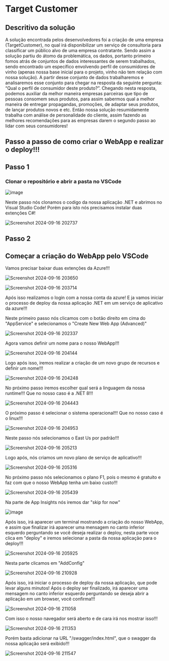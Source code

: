 # Target Customer

## Descritivo da solução
A solução encontrada pelos desenvolvedores foi a criação de uma empresa
(TargetCustomer), no qual irá disponibilizar um serviço de consultoria para classificar um
público alvo de uma empresa contratante. Sendo assim a solução partiu do átomo da
problemática, os dados, portanto primeiro fomos atrás de conjuntos de dados interessantes de
serem trabalhados, sendo encontrado um específico envolvendo perfil de consumidores de
vinho (apenas nossa base inicial para o projeto, vinho não tem relação com nossa solução). A
partir desse conjunto de dados trabalharemos e analisaremos esse conjunto para chegar na
resposta da seguinte pergunta: “Qual o perfil de consumidor deste produto?”. Chegando nesta
resposta, podemos auxiliar da melhor maneira empresas parceiras que tipo de pessoas
consomem seus produtos, para assim sabermos qual a melhor maneira de entregar propagandas,
promoções, de adaptar seus produtos, de lançar produtos novos e etc. Então nossa solução
resumidamente trabalha com análise de personalidade do cliente, assim fazendo as melhores
recomendações para as empresas darem o segundo passo ao lidar com seus consumidores!

## Passo a passo de como criar o WebApp e realizar o deploy!!!

## Passo 1

### Clonar o repositório e abrir a pasta no VSCode

![image](https://github.com/user-attachments/assets/3fcefd52-3326-4f84-8416-8a46445c06cc)

Neste passo nós clonamos o codigo da nossa aplicação .NET e abrimos no Visual Studio Code! Porém para isto nós precisamos instalar duas extenções C#!

![Screenshot 2024-09-16 202737](https://github.com/user-attachments/assets/7ae1aece-9502-4e05-893b-d9c3cddf9902)

## Passo 2

## Começar a criação do WebApp pelo VSCode 

Vamos precisar baixar duas extenções da Azure!!!

![Screenshot 2024-09-16 203650](https://github.com/user-attachments/assets/abc481bc-d8ec-4157-8059-c7afe13089b7)

![Screenshot 2024-09-16 203714](https://github.com/user-attachments/assets/8a1cac2f-d4ba-4a05-a54c-4ae3c7aa3152)

Após isso realizamos o login com a nossa conta da azure! E ja vamos iniciar o processo de deploy da nossa aplicação .NET em um serviço de aplicativo da azure!!! 

Neste primeiro passo nós clicamos com o botão direito em cima do "AppService" e selecionamos o "Create New Web App (Advanced)"

![Screenshot 2024-09-16 202337](https://github.com/user-attachments/assets/28cd09b2-28ae-4f75-8c6a-f1cb48c9a825)

Agora vamos definir um nome para o nosso WebApp!!!

![Screenshot 2024-09-16 204144](https://github.com/user-attachments/assets/1320f967-7a73-4169-b0ab-e75430d73961)

Logo após isso, iremos realizar a criação de um novo grupo de recursos e definir um nome!!!

![Screenshot 2024-09-16 204248](https://github.com/user-attachments/assets/6c4ae400-a85d-4e74-bf17-64aac5c1c450)

No próximo passo iremos escolher qual será a linguagem da nossa runtime!!! Que no nosso caso é a .NET 8!!!

![Screenshot 2024-09-16 204443](https://github.com/user-attachments/assets/fc94064a-0f1c-4f0e-b66f-627e2241fd9b)

O próximo passo é selecionar o sistema operacional!!! Que no nosso caso é o linux!!!

![Screenshot 2024-09-16 204953](https://github.com/user-attachments/assets/dd23b22f-2c54-4406-b36e-4e644687d905)

Neste passo nós selecionamos o East Us por padrão!!!

![Screenshot 2024-09-16 205213](https://github.com/user-attachments/assets/cc703080-6b7e-420f-84c1-e71c18d79610)

Logo após, nós criamos um novo plano de serviço de aplicativo!!!

![Screenshot 2024-09-16 205316](https://github.com/user-attachments/assets/445c1ce3-118c-4491-bd96-37f97f03e155)

No próximo passo nós selecionamos o plano F1, pois o mesmo é gratuito e faz com que o nosso WebApp tenha um baixo custo!!!

![Screenshot 2024-09-16 205439](https://github.com/user-attachments/assets/2f57f1e4-d5e6-4c6f-ba8b-858242ba122e)

Na parte de App Insights nós iremos dar "skip for now"

![image](https://github.com/user-attachments/assets/b9570bad-b47b-4fcd-93a8-ce7e3d0632c0)

Após isso, irá aparecer um terminal mostrando a criação do nosso WebApp, e assim que finalizar irá aparecer uma mensagem no canto inferior esquerdo perguntando se você deseja realizar o deploy, nesta parte voce clica em "deploy" e iremos selecionar a pasta da nossa aplicação para o deploy!!!

![Screenshot 2024-09-16 205925](https://github.com/user-attachments/assets/4d7a8c9d-20c6-4007-9c67-06fef9acea7c)

Nesta parte clicamos em "AddConfig"

![Screenshot 2024-09-16 210928](https://github.com/user-attachments/assets/d7079921-6633-4e8a-8c60-18cbdf494ee0)

Após isso, irá iniciar o processo de deploy da nossa aplicação, que pode levar alguns minutos! Após o deploy ser finalizado, irá aparecer uma mensagem no canto inferior esquerdo perguntando se deseja abrir a aplicação em um browser, você confirma!!!

![Screenshot 2024-09-16 211058](https://github.com/user-attachments/assets/faaf3890-ba06-4348-9cbc-419f4a0b4d98)

Com isso o nosso navegador será aberto e de cara irá nos mostrar isso!!!

![Screenshot 2024-09-16 211353](https://github.com/user-attachments/assets/300001dc-b96b-4d82-bcdb-bae2b34b544a)

Porém basta adicionar na URL "/swagger/index.html", que o swagger da nossa aplicação será exibido!!!

![Screenshot 2024-09-16 211547](https://github.com/user-attachments/assets/d24582d3-b56c-48f9-974b-122142784fe8)

















